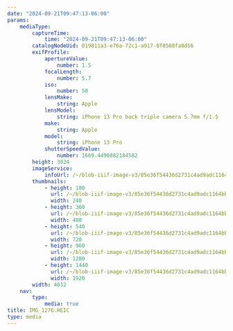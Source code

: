 ```yaml
---
date: "2024-09-21T09:47:13-06:00"
params:
    mediaType:
        captureTime:
            time: "2024-09-21T09:47:13-06:00"
        catalogNodeUid: 019811a3-e76a-72c1-a917-8f0508fa0d56
        exifProfile:
            apertureValue:
                number: 1.5
            focalLength:
                number: 5.7
            iso:
                number: 50
            lensMake:
                string: Apple
            lensModel:
                string: iPhone 13 Pro back triple camera 5.7mm f/1.5
            make:
                string: Apple
            model:
                string: iPhone 13 Pro
            shutterSpeedValue:
                number: 1669.4490882184582
        height: 3024
        imageService:
            infoUrl: /~/blob-iiif-image-v3/85e36f54436d2731c4ad9adc1164bb85bd98a3a910f8b846c73663050c4c704f/info.json
        thumbnails:
            - height: 180
              url: /~/blob-iiif-image-v3/85e36f54436d2731c4ad9adc1164bb85bd98a3a910f8b846c73663050c4c704f/full/240%2C180/0/default.jpg
              width: 240
            - height: 360
              url: /~/blob-iiif-image-v3/85e36f54436d2731c4ad9adc1164bb85bd98a3a910f8b846c73663050c4c704f/full/480%2C360/0/default.jpg
              width: 480
            - height: 540
              url: /~/blob-iiif-image-v3/85e36f54436d2731c4ad9adc1164bb85bd98a3a910f8b846c73663050c4c704f/full/720%2C540/0/default.jpg
              width: 720
            - height: 960
              url: /~/blob-iiif-image-v3/85e36f54436d2731c4ad9adc1164bb85bd98a3a910f8b846c73663050c4c704f/full/1280%2C960/0/default.jpg
              width: 1280
            - height: 1440
              url: /~/blob-iiif-image-v3/85e36f54436d2731c4ad9adc1164bb85bd98a3a910f8b846c73663050c4c704f/full/1920%2C1440/0/default.jpg
              width: 1920
        width: 4032
    nav:
        type:
            media: true
title: IMG_1276.HEIC
type: media
---
```


